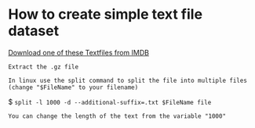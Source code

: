 # How to create simple text file dataset
[Download one of these Textfiles from IMDB](http://ftp.sunet.se/mirror/archive/ftp.sunet.se/pub/tv+movies/imdb/)
```
Extract the .gz file
```
```
In linux use the split command to split the file into multiple files (change "$FileName" to your filename)
```
$ `split -l 1000 -d --additional-suffix=.txt $FileName file`
```
You can change the length of the text from the variable "1000"
```
